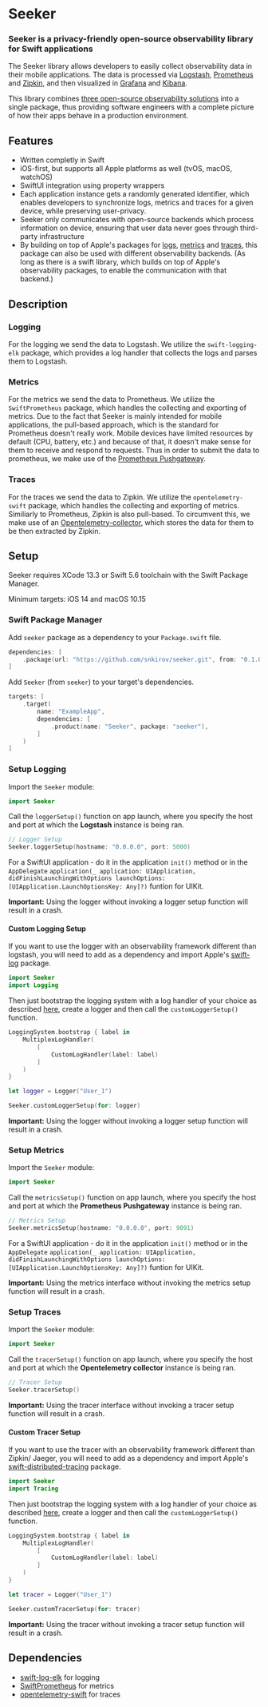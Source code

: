 # Seeker

### **Seeker is a privacy-friendly open-source observability library for Swift applications**

The Seeker library allows developers to easily collect observability data in their mobile applications. The data is processed via [Logstash](https://www.elastic.co/logstash/), [Prometheus](https://www.prometheus.io) and [Zipkin](https://www.zipkin), and then visualized in [Grafana]() and [Kibana](https://www.elastic.co/kibana/).

This library combines [three open-source observability solutions](https://github.com/snkirov/seeker/blob/master/README.md#dependencies) into a single package, thus providing software engineers with a complete picture of how their apps behave in a production environment.

## Features
- Written completly in Swift
- iOS-first, but supports all Apple platforms as well (tvOS, macOS, watchOS)
- SwiftUI integration using property wrappers
- Each application instance gets a randomly generated identifier, which enables developers to synchronize logs, metrics and traces for a given device, while preserving user-privacy. 
- Seeker only communicates with open-source backends which process information on device, ensuring that user data never goes through third-party infrastructure
- By building on top of Apple's packages for [logs](https://github.com/apple/swift-log), [metrics](https://github.com/apple/swift-metrics) and [traces](https://github.com/apple/swift-distributed-tracing), this package can also be used with different observability backends. (As long as there is a swift library, which builds on top of Apple's observability packages, to enable the communication with that backend.)

## Description

### Logging

For the logging we send the data to Logstash. We utilize the `swift-logging-elk` package, which provides a log handler that collects the logs and parses them to Logstash.

### Metrics

For the metrics we send the data to Prometheus. We utilize the `SwiftPrometheus` package, which handles the collecting and exporting of metrics. Due to the fact that Seeker is mainly intended for mobile applications, the pull-based approach, which is the standard for Prometheus doesn't really work. Mobile devices have limited resources by default (CPU, battery, etc.) and because of that, it doesn't make sense for them to receive and respond to requests. Thus in order to submit the data to prometheus, we make use of the [Prometheus Pushgateway](https://prometheus.io/docs/instrumenting/pushing/). 

### Traces

For the traces we send the data to Zipkin. We utilize the `opentelemetry-swift` package, which handles the collecting and exporting of metrics. Similiarly to Prometheus, Zipkin is also pull-based. To circumvent this, we make use of an [Opentelemetry-collector](https://github.com/open-telemetry/opentelemetry-collector), which stores the data for them to be then extracted by Zipkin.

## Setup

Seeker requires XCode 13.3 or Swift 5.6 toolchain with the Swift Package Manager.

Minimum targets: iOS 14 and macOS 10.15

### Swift Package Manager

Add `seeker` package as a dependency to your `Package.swift` file.

```swift
dependencies: [
    .package(url: "https://github.com/snkirov/seeker.git", from: "0.1.0")
]
```

Add `Seeker` (from `seeker`) to your target's dependencies.

```swift
targets: [
    .target(
        name: "ExampleApp",
        dependencies: [
            .product(name: "Seeker", package: "seeker"),
        ]
    )
]
```

### Setup Logging

Import the `Seeker` module:

```swift
import Seeker
```

Call the `loggerSetup()` function on app launch, where you specify the host and port at which the **Logstash** instance is being ran.

```swift
// Logger Setup
Seeker.loggerSetup(hostname: "0.0.0.0", port: 5000)
```

For a SwiftUI application - do it in the application `init()` method or in the `AppDelegate` `application(_ application: UIApplication, didFinishLaunchingWithOptions launchOptions: [UIApplication.LaunchOptionsKey: Any]?)` funtion for UIKit. 

**Important:** Using the logger without invoking a logger setup function will result in a crash.

#### Custom Logging Setup

If you want to use the logger with an observability framework different than logstash, you will need to add as a dependency and import Apple's [swift-log](https://github.com/apple/swift-log) package.

```swift
import Seeker
import Logging
```

Then just bootstrap the logging system with a log handler of your choice as described [here](https://github.com/apple/swift-log#default-logger-behavior), create a logger and then call the `customLoggerSetup()` function.

```swift
LoggingSystem.bootstrap { label in
    MultiplexLogHandler(
        [
            CustomLogHandler(label: label)
        ]
    ) 
}

let logger = Logger("User_1")

Seeker.customLoggerSetup(for: logger)
```

**Important:** Using the logger without invoking a logger setup function will result in a crash.

### Setup Metrics

Import the `Seeker` module:

```swift
import Seeker
```

Call the `metricsSetup()` function on app launch, where you specify the host and port at which the **Prometheus Pushgateway** instance is being ran.

```swift
// Metrics Setup
Seeker.metricsSetup(hostname: "0.0.0.0", port: 9091)
```

For a SwiftUI application - do it in the application `init()` method or in the `AppDelegate` `application(_ application: UIApplication, didFinishLaunchingWithOptions launchOptions: [UIApplication.LaunchOptionsKey: Any]?)` funtion for UIKit. 

**Important:** Using the metrics interface without invoking the metrics setup function will result in a crash.

### Setup Traces

Import the `Seeker` module:

```swift
import Seeker
```

Call the `tracerSetup()` function on app launch, where you specify the host and port at which the **Opentelemetry collector** instance is being ran.

```swift
// Tracer Setup
Seeker.tracerSetup()
```

**Important:** Using the tracer interface without invoking a tracer setup function will result in a crash.

#### Custom Tracer Setup

If you want to use the tracer with an observability framework different than Zipkin/ Jaeger, you will need to add as a dependency and import Apple's [swift-distributed-tracing](https://github.com/apple/swift-distributed-tracing) package.

```swift
import Seeker
import Tracing
```

Then just bootstrap the logging system with a log handler of your choice as described [here](https://github.com/apple/swift-log#default-logger-behavior), create a logger and then call the `customLoggerSetup()` function.

```swift
LoggingSystem.bootstrap { label in
    MultiplexLogHandler(
        [
            CustomLogHandler(label: label)
        ]
    ) 
}

let tracer = Logger("User_1")

Seeker.customTracerSetup(for: tracer)
```

**Important:** Using the tracer without invoking a tracer setup function will result in a crash.

## Dependencies
- [swift-log-elk](https://github.com/Apodini/swift-log-elk) for logging
- [SwiftPrometheus](https://github.com/swift-server-community/SwiftPrometheus) for metrics
- [opentelemetry-swift](https://github.com/slashmo/opentelemetry-swift) for traces
